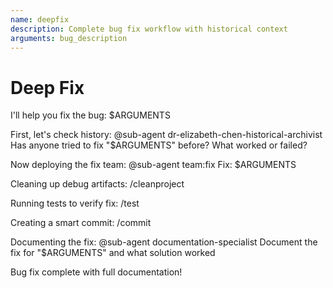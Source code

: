 ```yaml
---
name: deepfix
description: Complete bug fix workflow with historical context
arguments: bug_description
---
```


# Deep Fix

I'll help you fix the bug: $ARGUMENTS

First, let's check history:
@sub-agent dr-elizabeth-chen-historical-archivist Has anyone tried to fix "$ARGUMENTS" before? What worked or failed?

Now deploying the fix team:
@sub-agent team:fix Fix: $ARGUMENTS

Cleaning up debug artifacts:
/cleanproject

Running tests to verify fix:
/test

Creating a smart commit:
/commit

Documenting the fix:
@sub-agent documentation-specialist Document the fix for "$ARGUMENTS" and what solution worked

Bug fix complete with full documentation!